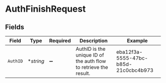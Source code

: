 # AuthFinishRequest


## Fields

| Field                                                            | Type                                                             | Required                                                         | Description                                                      | Example                                                          |
| ---------------------------------------------------------------- | ---------------------------------------------------------------- | ---------------------------------------------------------------- | ---------------------------------------------------------------- | ---------------------------------------------------------------- |
| `AuthID`                                                         | **string*                                                        | :heavy_minus_sign:                                               | AuthID is the unique ID of the auth flow to retrieve the result. | eba12f3a-5555-47bc-b85d-21c0cbc4b973                             |